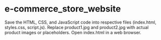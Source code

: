 # e-commerce_store_website
Save the HTML, CSS, and JavaScript code into respective files (index.html, styles.css, script.js). Replace product1.jpg and product2.jpg with actual product images or placeholders. Open index.html in a web browser.
